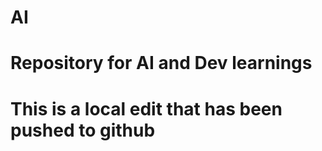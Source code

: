 # AI
# Repository for AI and Dev learnings
# 
# This is a local edit that has been pushed to github
#

